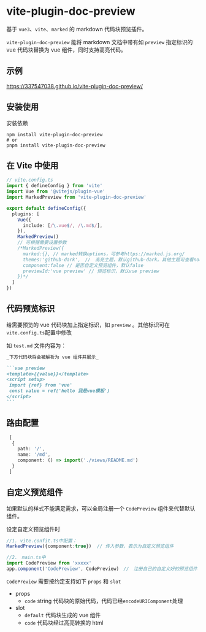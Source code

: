 # vite-plugin-doc-preview

基于 `vue3`、`vite`、`marked` 的 markdown 代码块预览插件。

`vite-plugin-doc-preview` 能将 markdown 文档中带有如 `preview` 指定标识的 vue 代码块替换为 vue 组件，同时支持高亮代码。

## 示例

https://337547038.github.io/vite-plugin-doc-preview/

## 安装使用

安装依赖

```shell
npm install vite-plugin-doc-preview
# or
pnpm install vite-plugin-doc-preview
```

## 在 Vite 中使用

```ts
// vite.config.ts
import { defineConfig } from 'vite'
import Vue from '@vitejs/plugin-vue'
import MarkedPreview from 'vite-plugin-doc-preview'

export default defineConfig({
  plugins: [
    Vue({
      include: [/\.vue$/, /\.md$/],
    }),
    MarkedPreview()
    // 可根据需要设置参数
    /*MarkedPreview({
      marked:{}, // marked转换options，可参考https://marked.js.org/
      themes:'github-dark',　//　高亮主题，默认github-dark。其他主题可查看node_modules/highlight.js/styles
      component:false // 是否自定义预览组件，默认false
      previewId:'vue preview' // 预览标识，默认vue preview
    })*/
  ]
})
```

## 代码预览标识

给需要预览的 vue 代码块加上指定标识，如 `preview` 。其他标识可在`vite.config.ts`配置中修改

如 `test.md` 文件内容为：

````markdown
_下方代码块将会被解析为 vue 组件并展示_

```vue preview
<template>{{value}}</template>
<script setup>
 import {ref} from 'vue'
 const value = ref('hello 我是vue模板')
</script>
```
````

## 路由配置
```ts
 [
  {
    path: '/',
    name: '/md',
    component: () => import('./views/README.md')
  }
 ]
```

## 自定义预览组件

如果默认的样式不能满足需求，可以全局注册一个 `CodePreview` 组件来代替默认组件。

设定自定义预览组件时

```ts
//1. vite.confit.ts中配置：
MarkedPreview({component:true})  // 传入参数，表示为自定义预览组件

//2.　main.ts中
import CodePreview from 'xxxxx'
app.component('CodePreview', CodePreview)　//　注册自己的自定义好的预览组件
```

`CodePreview` 需要按约定支持如下 `props` 和 `slot`

- props
  - `code` string 代码块的原始代码，代码已经`encodeURIComponent`处理
- slot
  - `default` 代码块生成的 vue 组件
  - `code` 代码块经过高亮转换的 html 

